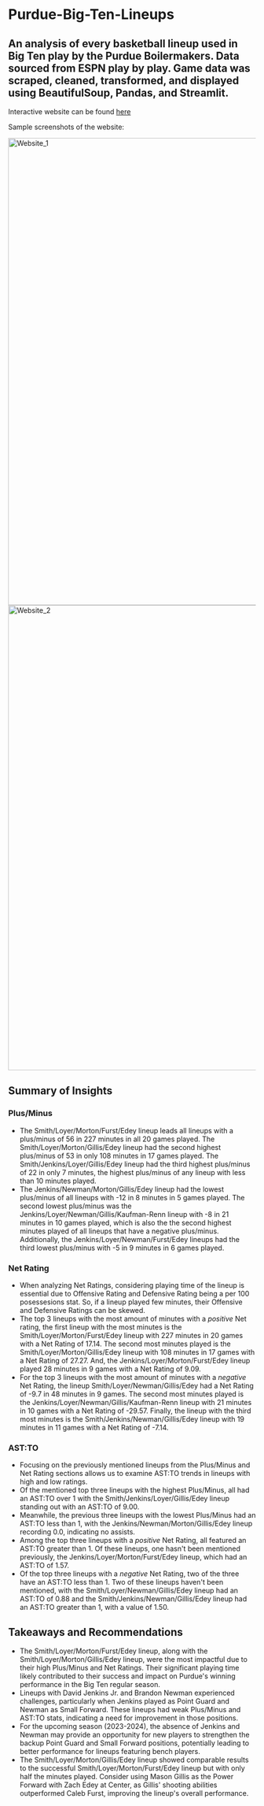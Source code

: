 # Purdue-Big-Ten-Lineups
## An analysis of every basketball lineup used in Big Ten play by the Purdue Boilermakers. Data sourced from ESPN play by play. Game data was scraped, cleaned, transformed, and displayed using BeautifulSoup, Pandas, and Streamlit.

Interactive website can be found [here](https://purdue-big-ten-lineups.streamlit.app/)

Sample screenshots of the website:

<img width="949" alt="Website_1" src="https://github.com/d-fuqua/Purdue-Big-Ten-Lineups/assets/68402521/b8bbfac4-3605-486e-bd6b-7bdd76d1ce45">
 
<img width="945" alt="Website_2" src="https://github.com/d-fuqua/Purdue-Big-Ten-Lineups/assets/68402521/7cb61a11-0be7-47d4-9183-5410805f47e7">

## Summary of Insights
### Plus/Minus
- The Smith/Loyer/Morton/Furst/Edey lineup leads all lineups with a plus/minus of 56 in 227 minutes in all 20 games played. The Smith/Loyer/Morton/Gillis/Edey lineup had the second highest plus/minus of 53 in only 108 minutes in 17 games played. The Smith/Jenkins/Loyer/Gillis/Edey lineup had the third highest plus/minus of 22 in only 7 minutes, the highest plus/minus of any lineup with less than 10 minutes played.
- The Jenkins/Newman/Morton/Gillis/Edey lineup had the lowest plus/minus of all lineups with -12 in 8 minutes in 5 games played. The second lowest plus/minus was the Jenkins/Loyer/Newman/Gillis/Kaufman-Renn lineup with -8 in 21 minutes in 10 games played, which is also the the second highest minutes played of all lineups that have a negative plus/minus. Additionally, the Jenkins/Loyer/Newman/Furst/Edey lineups had the third lowest plus/minus with -5 in 9 minutes in 6 games played.

### Net Rating
- When analyzing Net Ratings, considering playing time of the lineup is essential due to Offensive Rating and Defensive Rating being a per 100 posessesions stat. So, if a lineup played few minutes, their Offensive and Defensive Ratings can be skewed.
- The top 3 lineups with the most amount of minutes with a _positive_ Net rating, the first lineup with the most minutes is the Smith/Loyer/Morton/Furst/Edey lineup with 227 minutes in 20 games with a Net Rating of 17.14. The second most minutes played is the Smith/Loyer/Morton/Gillis/Edey lineup with 108 minutes in 17 games with a Net Rating of 27.27. And, the Jenkins/Loyer/Morton/Furst/Edey lineup played 28 minutes in 9 games with a Net Rating of 9.09.
- For the top 3 lineups with the most amount of minutes with a _negative_ Net Rating, the lineup Smith/Loyer/Newman/Gillis/Edey had a Net Rating of -9.7 in 48 minutes in 9 games. The second most minutes played is the Jenkins/Loyer/Newman/Gillis/Kaufman-Renn lineup with 21 minutes in 10 games with a Net Rating of -29.57. Finally, the lineup with the third most minutes is the Smith/Jenkins/Newman/Gillis/Edey lineup with 19 minutes in 11 games with a Net Rating of -7.14.

### AST:TO
- Focusing on the previously mentioned lineups from the Plus/Minus and Net Rating sections allows us to examine AST:TO trends in lineups with high and low ratings.
- Of the mentioned top three lineups with the highest Plus/Minus, all had an AST:TO over 1 with the Smith/Jenkins/Loyer/Gillis/Edey lineup standing out with an AST:TO of 9.00.
- Meanwhile, the previous three lineups with the lowest Plus/Minus had an AST:TO less than 1, with the Jenkins/Newman/Morton/Gillis/Edey lineup recording 0.0, indicating no assists.
- Among the top three lineups with a _positive_ Net Rating, all featured an AST:TO greater than 1. Of these lineups, one hasn't been mentioned previously, the Jenkins/Loyer/Morton/Furst/Edey lineup, which had an AST:TO of 1.57.
- Of the top three lineups with a _negative_ Net Rating, two of the three have an AST:TO less than 1. Two of these lineups haven't been mentioned, with the Smith/Loyer/Newman/Gillis/Edey lineup had an AST:TO of 0.88 and the Smith/Jenkins/Newman/Gillis/Edey lineup had an AST:TO greater than 1, with a value of 1.50.

## Takeaways and Recommendations
- The Smith/Loyer/Morton/Furst/Edey lineup, along with the Smith/Loyer/Morton/Gillis/Edey lineup, were the most impactful due to their high Plus/Minus and Net Ratings. Their significant playing time likely contributed to their success and impact on Purdue's winning performance in the Big Ten regular season.
- Lineups with David Jenkins Jr. and Brandon Newman experienced challenges, particularly when Jenkins played as Point Guard and Newman as Small Forward. These lineups had weak Plus/Minus and AST:TO stats, indicating a need for improvement in those positions.
- For the upcoming season (2023-2024), the absence of Jenkins and Newman may provide an opportunity for new players to strengthen the backup Point Guard and Small Forward positions, potentially leading to better performance for lineups featuring bench players.
- The Smith/Loyer/Morton/Gillis/Edey lineup showed comparable results to the successful Smith/Loyer/Morton/Furst/Edey lineup but with only half the minutes played. Consider using Mason Gillis as the Power Forward with Zach Edey at Center, as Gillis' shooting abilities outperformed Caleb Furst, improving the lineup's overall performance.
